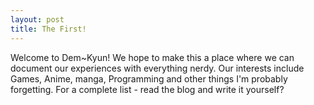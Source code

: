 ```yaml
---
layout: post
title: The First!
---
```

Welcome to Dem~Kyun! We hope to make this a place where we can document our experiences with everything nerdy. 
Our interests include Games, Anime, manga, Programming and other things I'm probably forgetting. For a complete list - read the blog and write it yourself?
